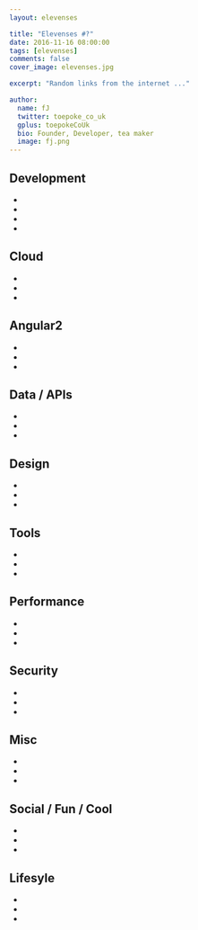 ```yaml
---
layout: elevenses

title: "Elevenses #?"
date: 2016-11-16 08:00:00
tags: [elevenses]
comments: false
cover_image: elevenses.jpg

excerpt: "Random links from the internet ..."

author:
  name: fJ
  twitter: toepoke_co_uk
  gplus: toepokeCoUk
  bio: Founder, Developer, tea maker
  image: fj.png
---
```


## Development
* []()
* []()
* []()
* []()

## Cloud
* []()
* []()
* []()

## Angular2
* []()
* []()
* []()

## Data / APIs
* []()
* []()
* []()

## Design
* []()
* []()
* []()

## Tools
* []()
* []()
* []()

## Performance
* []()
* []()
* []()

## Security
* []()
* []()
* []()

## Misc
* []()
* []()
* []()

## Social / Fun / Cool
* []()
* []()
* []()

## Lifesyle
* []()
* []()
* []()


